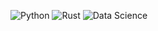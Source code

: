 ![Python](https://img.shields.io/badge/-Python-3776AB?style=flat-square&logo=python&logoColor=white)
![Rust](https://img.shields.io/badge/-Rust-000000?style=flat-square&logo=rust&logoColor=white)
![Data Science](https://img.shields.io/badge/-Data%20Science-4B8BBE?style=flat-square&logo=databricks&logoColor=white)

